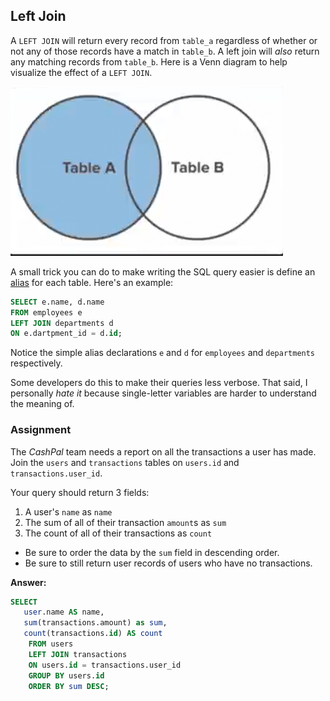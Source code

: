 ## Left Join

A `LEFT JOIN` will return every record from `table_a` regardless of whether or
not any of those records have a match in `table_b`. A left join will
<em>also</em> return any matching records from `table_b`. Here is a Venn diagram
to help visualize the effect of a `LEFT JOIN`.

<img src="./slide_01.png" />

A small trick you can do to make writing the SQL query easier is define an
[alias](<https://en.wikipedia.org/wiki/Alias_(SQL)>) for each table. Here's an example:

```sql
SELECT e.name, d.name
FROM employees e
LEFT JOIN departments d
ON e.dartpment_id = d.id;
```

Notice the simple alias declarations `e` and `d` for `employees` and
`departments` respectively.

Some developers do this to make their queries less verbose. That said, I
personally <em>hate it</em> because single-letter variables are harder to
understand the meaning of.

### Assignment

The <em>CashPal</em> team needs a report on all the transactions a user has
made. Join the `users` and `transactions` tables on `users.id` and
`transactions.user_id`.

Your query should return 3 fields:

1. A user's `name` as `name`
2. The sum of all of their transaction `amount`s as `sum`
3. The count of all of their transactions as `count`

- Be sure to order the data by the `sum` field in descending order.
- Be sure to still return user records of users who have no transactions.

**Answer:**

```sql
SELECT
   user.name AS name,
   sum(transactions.amount) as sum,
   count(transactions.id) AS count
    FROM users
    LEFT JOIN transactions
    ON users.id = transactions.user_id
    GROUP BY users.id
    ORDER BY sum DESC;
```
